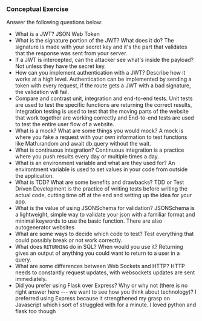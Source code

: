 ### Conceptual Exercise

Answer the following questions below:

- What is a JWT?
JSON Web Token
- What is the signature portion of the JWT?  What does it do?
The signature is made with your secret key and it's the part that validates that the response was sent from your server.
- If a JWT is intercepted, can the attacker see what's inside the payload?
Not unless they have the secret key.
- How can you implement authentication with a JWT?  Describe how it works at a high level.
Authentication can be implemented by sending a token with every request, if the route gets a JWT with a bad signature, the validation will fail.
- Compare and contrast unit, integration and end-to-end tests.
Unit tests are used to test the specific functions are returning the correct results, Integration testing is used to test that the moving parts of the website that work together are working correctly and End-to-end tests are used to test the entire user flow of a website.
- What is a mock? What are some things you would mock?
A mock is where you fake a request with your own information to test functions like Math.random and await db.query without the wait.
- What is continuous integration?
Continuous integration is a practice where you push results every day or multiple times a day.
- What is an environment variable and what are they used for?
An environtment variable is used to set values in your code from outside the application.
- What is TDD? What are some benefits and drawbacks?
TDD or Test Driven Development is the practice of writing tests before writing the actual code, cutting time off at the end and setting up the idea for your app.
- What is the value of using JSONSchema for validation?
JSONSchema is a lightweight, simple way to validate your json with a familiar format and minimal keywords to use the basic function. There are also autogenerator websites
- What are some ways to decide which code to test?
Test everything that could possibly break or not work correctly.
- What does `RETURNING` do in SQL? When would you use it?
Returning gives an output of anything you could want to return to a user in a query.
- What are some differences between Web Sockets and HTTP?
HTTP needs to constantly request updates, with websockets updates are sent immediately.
- Did you prefer using Flask over Express? Why or why not (there is no right
  answer here --- we want to see how you think about technology)?
I preferred using Express because it strengthened my grasp on Javascript which i sort of struggled with for a minute. I loved python and flask too though